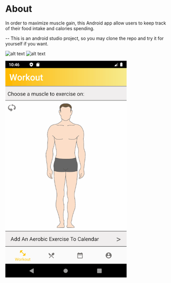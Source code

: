 # About

In order to maximize muscle gain, this Android app allow users to keep track of their food intake and calories spending.

-- This is an android studio project, so you may clone the repo and try it for yourself if you want.



![alt text](https://github.com/william-lui/Fitness-Android-App/blob/classFiles/Home1.PNG) ![alt text](https://github.com/william-lui/Fitness-Android-App/blob/classFiles/Home2.PNG) 

![](setting.gif)
